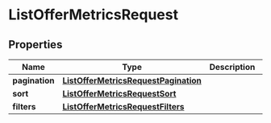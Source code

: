 # ListOfferMetricsRequest

## Properties
Name | Type | Description | Notes
------------ | ------------- | ------------- | -------------
**pagination** | [**ListOfferMetricsRequestPagination**](ListOfferMetricsRequestPagination.md) |  | 
**sort** | [**ListOfferMetricsRequestSort**](ListOfferMetricsRequestSort.md) |  |  [optional]
**filters** | [**ListOfferMetricsRequestFilters**](ListOfferMetricsRequestFilters.md) |  | 
